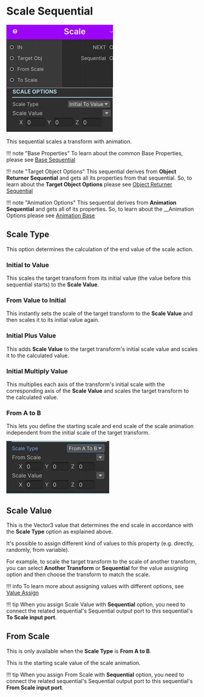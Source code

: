 # Scale Sequential

![Scale Sequential](../../img/sequential_scale.jpg)

This sequential scales a transform with animation.

!!! note "Base Properties"
    To learn about the common Base Properties, please see [Base Sequential](../sequential_base.md)

!!! note "Target Object Options"
    This sequential derives from __Object Returner Sequential__ and gets all its properties from that sequential. So, to learn about the __Target Object Options__ please see [Object Returner Sequential](../sequentialobjectreturner/index.md)

!!! note "Animation Options"
    This sequential derives from __Animation Sequential__ and gets all of its properties. So, to learn about the __Animation Options please see [Animation Base](index.md)

## Scale Type

This option determines the calculation of the end value of the scale action.

### Initial to Value

This scales the target transform from its initial value (the value before this sequential starts) to the __Scale Value__.


### From Value to Initial

This instantly sets the scale of the target transform to the __Scale Value__ and then scales it to its initial value again.

### Initial Plus Value

This adds __Scale Value__ to the target transform's initial scale value and scales it to the calculated value.


### Initial Multiply Value

This multiplies each axis of the transform's initial scale with the corresponding axis of the __Scale Value__ and scales the target transform to the calculated value.

### From A to B

This lets you define the starting scale and end scale of the scale animation independent from the initial scale of the target transform.

![From A to B](../../img/sequential_scale_ab.jpg)

## Scale Value

This is the Vector3 value that determines the end scale in accordance with the __Scale Type__ option as explained above.

It's possible to assign different kind of values to this property (e.g. directly, randomly, from variable).

For example, to scale the target transform to the scale of another transform, you can select __Another Transform__ or __Sequential__ for the value assigning option and then choose the transform to match the scale.

!!! info
    To learn more about assigning values with different options, see [Value Assign](../../valueassign.md)

!!! tip
    When you assign Scale Value with __Sequential__ option, you need to connect the related sequential's Sequential output port to this sequential's __To Scale input port__. 

## From Scale

This is only available when the __Scale Type__ is __From A to B__.

This is the starting scale value of the scale animation.

!!! tip
    When you assign From Scale with __Sequential__ option, you need to connect the related sequential's Sequential output port to this sequential's __From Scale input port__. 




